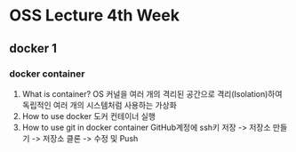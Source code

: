 # OSS Lecture 4th Week
## docker 1
### docker container

1. What is container?  OS 커널을 여러 개의 격리된 공간으로 격리(Isolation)하여 독립적인 여러 개의 시스템처럼 사용하는 가상화
2. How to use docker  도커 컨테이너 실행
3. How to use git in docker container  GitHub계정에 ssh키 저장 -> 저장소 만들기 -> 저장소 클론 -> 수정 및 Push
